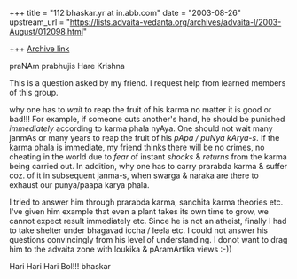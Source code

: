 +++
title = "112 bhaskar.yr at in.abb.com"
date = "2003-08-26"
upstream_url = "https://lists.advaita-vedanta.org/archives/advaita-l/2003-August/012098.html"

+++
[Archive link](https://lists.advaita-vedanta.org/archives/advaita-l/2003-August/012098.html)


praNAm prabhujis
Hare Krishna

This is a question asked by my friend.  I request help from learned members
of this group.

why one has to *wait* to reap the fruit of his karma no
matter it is good or bad!!!  For example, if someone cuts another's hand,
he should be punished *immediately* according to karma phala nyAya.  One
should not wait many janmAs or many years to reap the fruit of his *pApa /
puNya
kArya-s*.  If the karma phala is immediate, my friend thinks there will be
no
crimes, no cheating in the world due to *fear* of instant *shocks* &
*returns* from the karma being carried out.  In addition, why one has to
carry prarabda karma & suffer coz. of it in subsequent janma-s, when swarga
& naraka are there to exhaust our punya/paapa karya phala.

I tried to answer him through prarabda karma, sanchita karma theories etc.
I've given him example that even a plant takes its own time to grow, we
cannot expect result immediately etc. Since he is not an atheist, finally I
had to take shelter under bhagavad iccha / leela etc.  I could not answer
his questions convincingly from his level of understanding.  I donot want
to drag him to the advaita zone with loukika & pAramArtika views :-))

Hari Hari Hari Bol!!!
bhaskar


